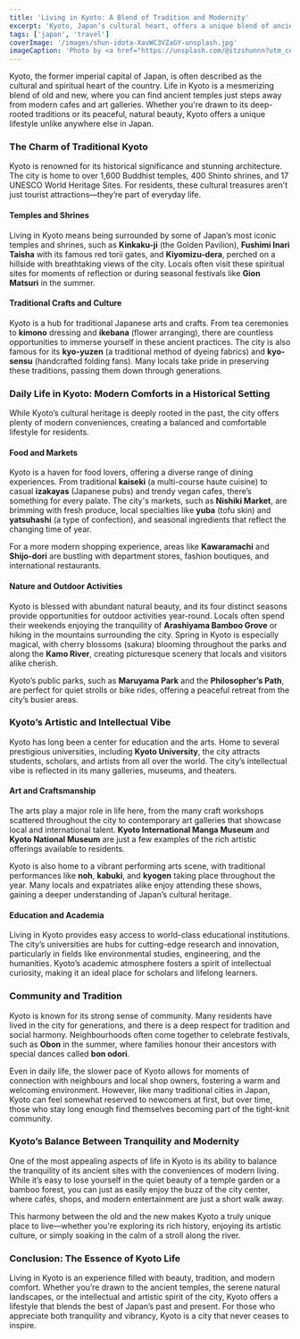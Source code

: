 ```yaml
---
title: 'Living in Kyoto: A Blend of Tradition and Modernity'
excerpt: 'Kyoto, Japan’s cultural heart, offers a unique blend of ancient traditions and modern living. From its historic temples and tranquil gardens to its thriving art scene and bustling local markets, life in Kyoto is an experience that balances the old and the new.'
tags: ['japan', 'travel']
coverImage: '/images/shun-idota-XavWC3VZaGY-unsplash.jpg'
imageCaption: 'Photo by <a href="https://unsplash.com/@itzshunnn?utm_content=creditCopyText&utm_medium=referral&utm_source=unsplash">shun idota</a> on <a href="https://unsplash.com/photos/a-tall-red-building-sitting-on-top-of-a-lush-green-hillside-XavWC3VZaGY?utm_content=creditCopyText&utm_medium=referral&utm_source=unsplash">Unsplash</a>'
---
```


Kyoto, the former imperial capital of Japan, is often described as the cultural and spiritual heart of the country. Life in Kyoto is a mesmerizing blend of old and new, where you can find ancient temples just steps away from modern cafes and art galleries. Whether you're drawn to its deep-rooted traditions or its peaceful, natural beauty, Kyoto offers a unique lifestyle unlike anywhere else in Japan.

### The Charm of Traditional Kyoto

Kyoto is renowned for its historical significance and stunning architecture. The city is home to over 1,600 Buddhist temples, 400 Shinto shrines, and 17 UNESCO World Heritage Sites. For residents, these cultural treasures aren’t just tourist attractions—they’re part of everyday life.

#### Temples and Shrines

Living in Kyoto means being surrounded by some of Japan’s most iconic temples and shrines, such as **Kinkaku-ji** (the Golden Pavilion), **Fushimi Inari Taisha** with its famous red torii gates, and **Kiyomizu-dera**, perched on a hillside with breathtaking views of the city. Locals often visit these spiritual sites for moments of reflection or during seasonal festivals like **Gion Matsuri** in the summer.

#### Traditional Crafts and Culture

Kyoto is a hub for traditional Japanese arts and crafts. From tea ceremonies to **kimono** dressing and **ikebana** (flower arranging), there are countless opportunities to immerse yourself in these ancient practices. The city is also famous for its **kyo-yuzen** (a traditional method of dyeing fabrics) and **kyo-sensu** (handcrafted folding fans). Many locals take pride in preserving these traditions, passing them down through generations.

### Daily Life in Kyoto: Modern Comforts in a Historical Setting

While Kyoto’s cultural heritage is deeply rooted in the past, the city offers plenty of modern conveniences, creating a balanced and comfortable lifestyle for residents.

#### Food and Markets

Kyoto is a haven for food lovers, offering a diverse range of dining experiences. From traditional **kaiseki** (a multi-course haute cuisine) to casual **izakayas** (Japanese pubs) and trendy vegan cafes, there’s something for every palate. The city's markets, such as **Nishiki Market**, are brimming with fresh produce, local specialties like **yuba** (tofu skin) and **yatsuhashi** (a type of confection), and seasonal ingredients that reflect the changing time of year.

For a more modern shopping experience, areas like **Kawaramachi** and **Shijo-dori** are bustling with department stores, fashion boutiques, and international restaurants.

#### Nature and Outdoor Activities

Kyoto is blessed with abundant natural beauty, and its four distinct seasons provide opportunities for outdoor activities year-round. Locals often spend their weekends enjoying the tranquility of **Arashiyama Bamboo Grove** or hiking in the mountains surrounding the city. Spring in Kyoto is especially magical, with cherry blossoms (sakura) blooming throughout the parks and along the **Kamo River**, creating picturesque scenery that locals and visitors alike cherish.

Kyoto’s public parks, such as **Maruyama Park** and the **Philosopher’s Path**, are perfect for quiet strolls or bike rides, offering a peaceful retreat from the city’s busier areas.

### Kyoto’s Artistic and Intellectual Vibe

Kyoto has long been a center for education and the arts. Home to several prestigious universities, including **Kyoto University**, the city attracts students, scholars, and artists from all over the world. The city’s intellectual vibe is reflected in its many galleries, museums, and theaters.

#### Art and Craftsmanship

The arts play a major role in life here, from the many craft workshops scattered throughout the city to contemporary art galleries that showcase local and international talent. **Kyoto International Manga Museum** and **Kyoto National Museum** are just a few examples of the rich artistic offerings available to residents.

Kyoto is also home to a vibrant performing arts scene, with traditional performances like **noh**, **kabuki**, and **kyogen** taking place throughout the year. Many locals and expatriates alike enjoy attending these shows, gaining a deeper understanding of Japan’s cultural heritage.

#### Education and Academia

Living in Kyoto provides easy access to world-class educational institutions. The city’s universities are hubs for cutting-edge research and innovation, particularly in fields like environmental studies, engineering, and the humanities. Kyoto’s academic atmosphere fosters a spirit of intellectual curiosity, making it an ideal place for scholars and lifelong learners.

### Community and Tradition

Kyoto is known for its strong sense of community. Many residents have lived in the city for generations, and there is a deep respect for tradition and social harmony. Neighbourhoods often come together to celebrate festivals, such as **Obon** in the summer, where families honour their ancestors with special dances called **bon odori**.

Even in daily life, the slower pace of Kyoto allows for moments of connection with neighbours and local shop owners, fostering a warm and welcoming environment. However, like many traditional cities in Japan, Kyoto can feel somewhat reserved to newcomers at first, but over time, those who stay long enough find themselves becoming part of the tight-knit community.

### Kyoto’s Balance Between Tranquility and Modernity

One of the most appealing aspects of life in Kyoto is its ability to balance the tranquility of its ancient sites with the conveniences of modern living. While it’s easy to lose yourself in the quiet beauty of a temple garden or a bamboo forest, you can just as easily enjoy the buzz of the city center, where cafés, shops, and modern entertainment are just a short walk away.

This harmony between the old and the new makes Kyoto a truly unique place to live—whether you're exploring its rich history, enjoying its artistic culture, or simply soaking in the calm of a stroll along the river.

### Conclusion: The Essence of Kyoto Life

Living in Kyoto is an experience filled with beauty, tradition, and modern comfort. Whether you’re drawn to the ancient temples, the serene natural landscapes, or the intellectual and artistic spirit of the city, Kyoto offers a lifestyle that blends the best of Japan’s past and present. For those who appreciate both tranquility and vibrancy, Kyoto is a city that never ceases to inspire.
